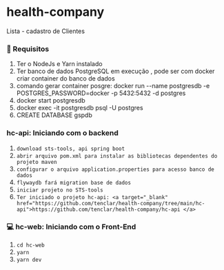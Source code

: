 # health-company
Lista - cadastro de Clientes


### 🔽 Requisitos
1. Ter o NodeJs e Yarn instalado
2. Ter banco de dados PostgreSQL em execução , pode ser com docker criar container do banco de dados
3. comando gerar container posgre: docker run --name postgresdb -e POSTGRES_PASSWORD=docker -p 5432:5432 -d postgres
4. docker start postgresdb
5. docker exec -it postgresdb psql -U postgres
6. CREATE DATABASE gspdb


###  hc-api: Iniciando com o backend
1. ``download sts-tools, api spring boot``
2. ``abrir arquivo pom.xml para instalar as bibliotecas dependentes do projeto maven  ``
3. ``configurar o arquivo application.properties para acesso banco de dados ``
4. ``flywaydb fará migration base de dados``
5. ``iniciar projeto no STS-tools``
6. ``Ter iniciado o projeto hc-api: <a target="_blank" href="https://github.com/tenclar/health-company/tree/main/hc-api">https://github.com/tenclar/health-company/hc-api </a>``

### 💻 hc-web: Iniciando com o Front-End
1. ``cd hc-web``
2. ``yarn``
3. ``yarn dev``

